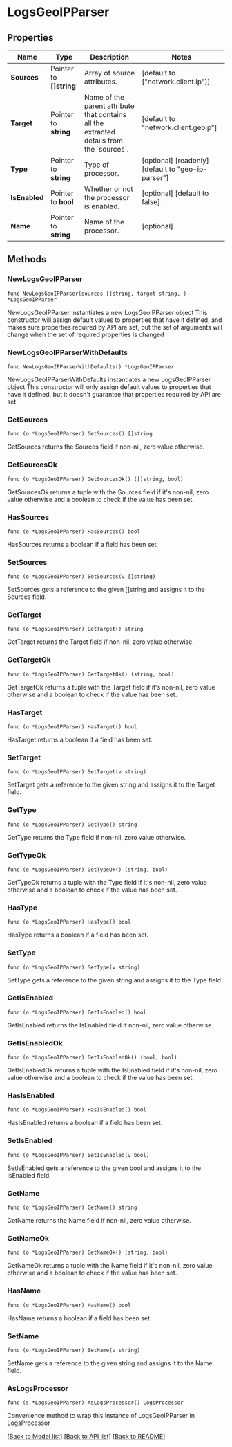 # LogsGeoIPParser

## Properties

Name | Type | Description | Notes
------------ | ------------- | ------------- | -------------
**Sources** | Pointer to **[]string** | Array of source attributes. | [default to ["network.client.ip"]]
**Target** | Pointer to **string** | Name of the parent attribute that contains all the extracted details from the &#x60;sources&#x60;. | [default to "network.client.geoip"]
**Type** | Pointer to **string** | Type of processor. | [optional] [readonly] [default to "geo-ip-parser"]
**IsEnabled** | Pointer to **bool** | Whether or not the processor is enabled. | [optional] [default to false]
**Name** | Pointer to **string** | Name of the processor. | [optional] 

## Methods

### NewLogsGeoIPParser

`func NewLogsGeoIPParser(sources []string, target string, ) *LogsGeoIPParser`

NewLogsGeoIPParser instantiates a new LogsGeoIPParser object
This constructor will assign default values to properties that have it defined,
and makes sure properties required by API are set, but the set of arguments
will change when the set of required properties is changed

### NewLogsGeoIPParserWithDefaults

`func NewLogsGeoIPParserWithDefaults() *LogsGeoIPParser`

NewLogsGeoIPParserWithDefaults instantiates a new LogsGeoIPParser object
This constructor will only assign default values to properties that have it defined,
but it doesn't guarantee that properties required by API are set

### GetSources

`func (o *LogsGeoIPParser) GetSources() []string`

GetSources returns the Sources field if non-nil, zero value otherwise.

### GetSourcesOk

`func (o *LogsGeoIPParser) GetSourcesOk() ([]string, bool)`

GetSourcesOk returns a tuple with the Sources field if it's non-nil, zero value otherwise
and a boolean to check if the value has been set.

### HasSources

`func (o *LogsGeoIPParser) HasSources() bool`

HasSources returns a boolean if a field has been set.

### SetSources

`func (o *LogsGeoIPParser) SetSources(v []string)`

SetSources gets a reference to the given []string and assigns it to the Sources field.

### GetTarget

`func (o *LogsGeoIPParser) GetTarget() string`

GetTarget returns the Target field if non-nil, zero value otherwise.

### GetTargetOk

`func (o *LogsGeoIPParser) GetTargetOk() (string, bool)`

GetTargetOk returns a tuple with the Target field if it's non-nil, zero value otherwise
and a boolean to check if the value has been set.

### HasTarget

`func (o *LogsGeoIPParser) HasTarget() bool`

HasTarget returns a boolean if a field has been set.

### SetTarget

`func (o *LogsGeoIPParser) SetTarget(v string)`

SetTarget gets a reference to the given string and assigns it to the Target field.

### GetType

`func (o *LogsGeoIPParser) GetType() string`

GetType returns the Type field if non-nil, zero value otherwise.

### GetTypeOk

`func (o *LogsGeoIPParser) GetTypeOk() (string, bool)`

GetTypeOk returns a tuple with the Type field if it's non-nil, zero value otherwise
and a boolean to check if the value has been set.

### HasType

`func (o *LogsGeoIPParser) HasType() bool`

HasType returns a boolean if a field has been set.

### SetType

`func (o *LogsGeoIPParser) SetType(v string)`

SetType gets a reference to the given string and assigns it to the Type field.

### GetIsEnabled

`func (o *LogsGeoIPParser) GetIsEnabled() bool`

GetIsEnabled returns the IsEnabled field if non-nil, zero value otherwise.

### GetIsEnabledOk

`func (o *LogsGeoIPParser) GetIsEnabledOk() (bool, bool)`

GetIsEnabledOk returns a tuple with the IsEnabled field if it's non-nil, zero value otherwise
and a boolean to check if the value has been set.

### HasIsEnabled

`func (o *LogsGeoIPParser) HasIsEnabled() bool`

HasIsEnabled returns a boolean if a field has been set.

### SetIsEnabled

`func (o *LogsGeoIPParser) SetIsEnabled(v bool)`

SetIsEnabled gets a reference to the given bool and assigns it to the IsEnabled field.

### GetName

`func (o *LogsGeoIPParser) GetName() string`

GetName returns the Name field if non-nil, zero value otherwise.

### GetNameOk

`func (o *LogsGeoIPParser) GetNameOk() (string, bool)`

GetNameOk returns a tuple with the Name field if it's non-nil, zero value otherwise
and a boolean to check if the value has been set.

### HasName

`func (o *LogsGeoIPParser) HasName() bool`

HasName returns a boolean if a field has been set.

### SetName

`func (o *LogsGeoIPParser) SetName(v string)`

SetName gets a reference to the given string and assigns it to the Name field.


### AsLogsProcessor

`func (s *LogsGeoIPParser) AsLogsProcessor() LogsProcessor`

Convenience method to wrap this instance of LogsGeoIPParser in LogsProcessor

[[Back to Model list]](../README.md#documentation-for-models) [[Back to API list]](../README.md#documentation-for-api-endpoints) [[Back to README]](../README.md)



